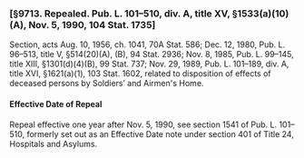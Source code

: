 ### [§9713. Repealed. Pub. L. 101–510, div. A, title XV, §1533(a)(10)(A), Nov. 5, 1990, 104 Stat. 1735] ###

Section, acts Aug. 10, 1956, ch. 1041, 70A Stat. 586; Dec. 12, 1980, Pub. L. 96–513, title V, §514(20)(A), (B), 94 Stat. 2936; Nov. 8, 1985, Pub. L. 99–145, title XIII, §1301(d)(4)(B), 99 Stat. 737; Nov. 29, 1989, Pub. L. 101–189, div. A, title XVI, §1621(a)(1), 103 Stat. 1602, related to disposition of effects of deceased persons by Soldiers’ and Airmen's Home.

#### Effective Date of Repeal ####

Repeal effective one year after Nov. 5, 1990, see section 1541 of Pub. L. 101–510, formerly set out as an Effective Date note under section 401 of Title 24, Hospitals and Asylums.